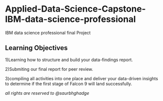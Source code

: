 # Applied-Data-Science-Capstone-IBM-data-science-professional
IBM data science professional final Project  
## Learning Objectives  
1)Learning how to structure and build your data-findings report.  

2)Submiting our final report for peer review.  

3)compiling all activities into one place and deliver your data-driven insights to determine if the first stage of Falcon 9 will land successfully.  


*all rights are reserved to @saurbhghadge*
